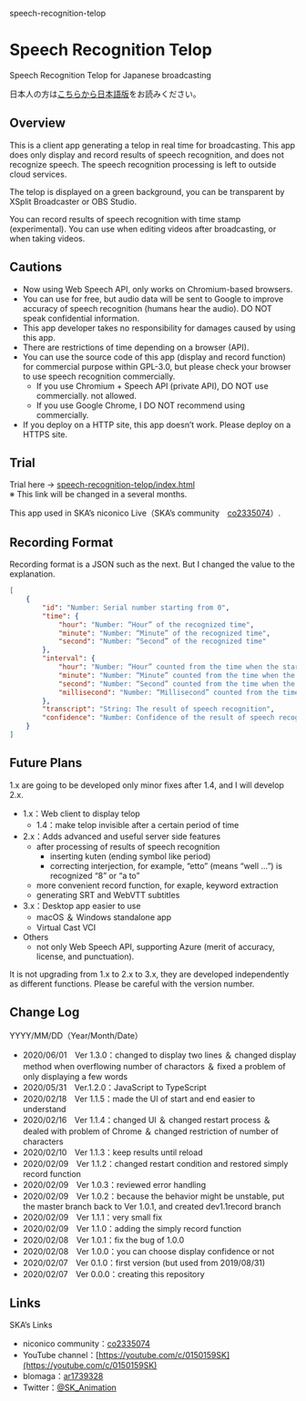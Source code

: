 speech-recognition-telop

# Speech Recognition Telop

Speech Recognition Telop for Japanese broadcasting

日本人の方は[こちらから日本語版](./README.md)をお読みください。


## Overview

This is a client app generating a telop in real time for broadcasting. This app does only display and record results of speech recognition, and does not recognize speech. The speech recognition processing is left to outside cloud services.

The telop is displayed on a green background, you can be transparent by XSplit Broadcaster or OBS Studio.

You can record results of speech recognition with time stamp (experimental). You can use when editing videos after broadcasting, or when taking videos.


## Cautions

- Now using Web Speech API, only works on Chromium-based browsers.
- You can use for free, but audio data will be sent to Google to improve accuracy of speech recognition (humans hear the audio). DO NOT speak confidential information.
- This app developer takes no responsibility for damages caused by using this app.
- There are restrictions of time depending on a browser (API).
- You can use the source code of this app (display and record function) for commercial purpose within GPL-3.0, but please check your browser to use speech recognition commercially.
	- If you use Chromium + Speech API (private API), DO NOT use commercially. not allowed.
	- If you use Google Chrome, I DO NOT recommend using commercially.
- If you deploy on a HTTP site, this app doesn’t work. Please deploy on a HTTPS site.


## Trial

Trial here → [speech-recognition-telop/index.html](https://skasapp.github.io/speech-recognition-telop/index.html)  
※ This link will be changed in a several months.

This app used in SKA’s niconico Live（SKA’s community　[co2335074](https://com.nicovideo.jp/community/co2335074)）.


## Recording Format

Recording format is a JSON such as the next. But I changed the value to the explanation.

```JSON
[
	{
		"id": "Number: Serial number starting from 0",
		"time": {
			"hour": "Number: “Hour” of the recognized time",
			"minute": "Number: “Minute” of the recognized time",
			"second": "Number: “Second” of the recognized time"
		},
		"interval": {
			"hour": "Number: “Hour” counted from the time when the start button was clicked",
			"minute": "Number: “Minute” counted from the time when the start button was clicked",
			"second": "Number: “Second” counted from the time when the start button was clicked",
			"millisecond": "Number: “Millisecond” counted from the time when the start button was clicked"
		},
		"transcript": "String: The result of speech recognition",
		"confidence": "Number: Confidence of the result of speech recognition"
	}
]

```


## Future Plans

1.x are going to be developed only minor fixes after 1.4, and I will develop 2.x.

- 1.x：Web client to display telop
	- 1.4：make telop invisible after a certain period of time
- 2.x：Adds advanced and useful server side features
	- after processing of results of speech recognition
		- inserting kuten (ending symbol like period)
		- correcting interjection, for example, “etto” (means “well …”) is recognized “8” or “a to”
	- more convenient record function, for exaple, keyword extraction
	- generating SRT and WebVTT subtitles
- 3.x：Desktop app easier to use
	- macOS ＆ Windows standalone app
	- Virtual Cast VCI
- Others
	- not only Web Speech API, supporting Azure (merit of accuracy, license, and punctuation).

It is not upgrading from 1.x to 2.x to 3.x, they are developed independently as different functions. Please be careful with the version number.


## Change Log

YYYY/MM/DD（Year/Month/Date）

- 2020/06/01　Ver 1.3.0：changed to display two lines ＆ changed display method when overflowing number of charactors ＆ fixed a problem of only displaying a few words
- 2020/05/31　Ver.1.2.0：JavaScript to TypeScript
- 2020/02/18　Ver 1.1.5：made the UI of start and end easier to understand
- 2020/02/16　Ver 1.1.4：changed UI ＆ changed restart process ＆ dealed with problem of Chrome ＆ changed restriction of number of characters
- 2020/02/10　Ver 1.1.3：keep results until reload
- 2020/02/09　Ver 1.1.2：changed restart condition and restored simply record function
- 2020/02/09　Ver 1.0.3：reviewed error handling
- 2020/02/09　Ver 1.0.2：because the behavior might be unstable, put the master branch back to Ver 1.0.1, and created dev1.1record branch
- 2020/02/09　Ver 1.1.1：very small fix
- 2020/02/09　Ver 1.1.0：adding the simply record function
- 2020/02/08　Ver 1.0.1：fix the bug of 1.0.0
- 2020/02/08　Ver 1.0.0：you can choose display confidence or not
- 2020/02/07　Ver 0.1.0：first version (but used from 2019/08/31)
- 2020/02/07　Ver 0.0.0：creating this repository


## Links

SKA’s Links

- niconico community：[co2335074](https://com.nicovideo.jp/community/co2335074)
- YouTube channel：[https://youtube.com/c/0150159SK](https://youtube.com/c/0150159SK)
- blomaga：[ar1739328](https://ch.nicovideo.jp/skas-web/blomaga/ar1739328)
- Twitter：[@SK_Animation](https://twitter.com/SK_Animation)
